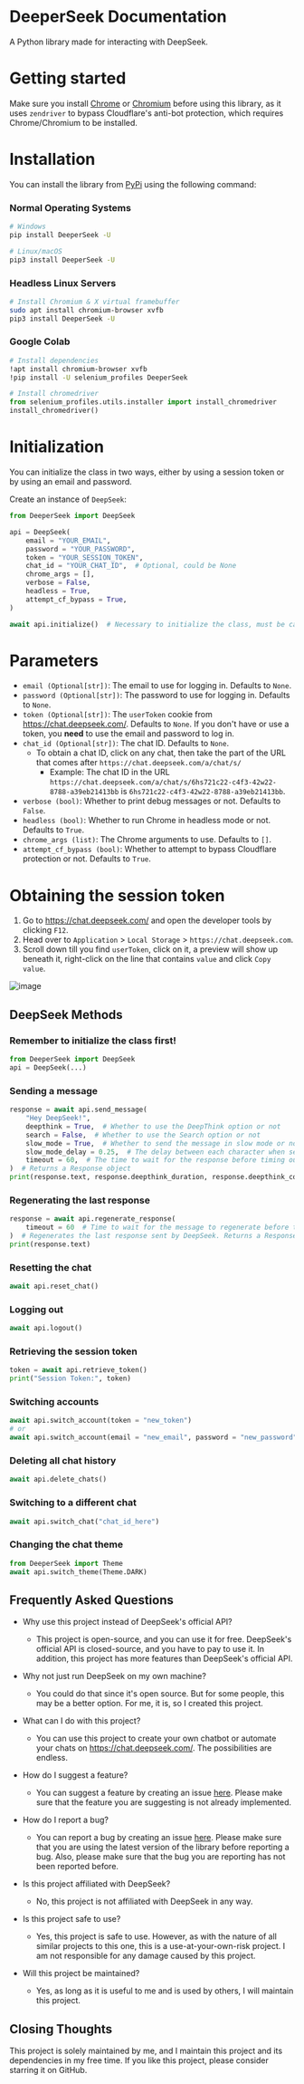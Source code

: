 # DeeperSeek Documentation

A Python library made for interacting with DeepSeek.

# Getting started
Make sure you install [Chrome](https://www.google.com/chrome/) or [Chromium](https://www.chromium.org/) before using this library, as it uses `zendriver` to bypass Cloudflare's anti-bot protection, which requires Chrome/Chromium to be installed. 

# Installation

You can install the library from [PyPi](https://pypi.org/project/DeeperSeek/) using the following command:

### Normal Operating Systems
```sh
# Windows
pip install DeeperSeek -U

# Linux/macOS
pip3 install DeeperSeek -U
```

### Headless Linux Servers
```sh
# Install Chromium & X virtual framebuffer
sudo apt install chromium-browser xvfb
pip3 install DeeperSeek -U
```

### Google Colab
```sh
# Install dependencies
!apt install chromium-browser xvfb
!pip install -U selenium_profiles DeeperSeek
```
```py
# Install chromedriver
from selenium_profiles.utils.installer import install_chromedriver
install_chromedriver()
```

# Initialization

You can initialize the class in two ways, either by using a session token or by using an email and password.

Create an instance of `DeepSeek`:
```py
from DeeperSeek import DeepSeek

api = DeepSeek(
    email = "YOUR_EMAIL",
    password = "YOUR_PASSWORD",
    token = "YOUR_SESSION_TOKEN",
    chat_id = "YOUR_CHAT_ID",  # Optional, could be None
    chrome_args = [],
    verbose = False,
    headless = True,
    attempt_cf_bypass = True,
)

await api.initialize()  # Necessary to initialize the class, must be called before using other methods
```

# Parameters

- `email (Optional[str])`: The email to use for logging in. Defaults to `None`.
- `password (Optional[str])`: The password to use for logging in. Defaults to `None`.
- `token (Optional[str])`: The `userToken` cookie from https://chat.deepseek.com/. Defaults to `None`. If you don't have or use a token, you **need** to use the email and password to log in.
- `chat_id (Optional[str])`: The chat ID. Defaults to `None`.
    - To obtain a chat ID, click on any chat, then take the part of the URL that comes after `https://chat.deepseek.com/a/chat/s/`
        - Example: The chat ID in the URL `https://chat.deepseek.com/a/chat/s/6hs721c22-c4f3-42w22-8788-a39eb21413bb` is `6hs721c22-c4f3-42w22-8788-a39eb21413bb`.
- `verbose (bool)`: Whether to print debug messages or not. Defaults to `False`.
- `headless (bool)`: Whether to run Chrome in headless mode or not. Defaults to `True`.
- `chrome_args (list)`: The Chrome arguments to use. Defaults to `[]`.
- `attempt_cf_bypass (bool)`: Whether to attempt to bypass Cloudflare protection or not. Defaults to `True`.

# Obtaining the session token

1. Go to https://chat.deepseek.com/ and open the developer tools by clicking `F12`.
2. Head over to `Application` > `Local Storage` > `https://chat.deepseek.com`.
3. Scroll down till you find `userToken`, click on it, a preview will show up beneath it, right-click on the line that contains `value` and click `Copy value`.

![image](https://raw.githubusercontent.com/theAbdoSabbagh/DeeperSeek/refs/heads/main/docs/assets/guide.png)

## DeepSeek Methods

### Remember to initialize the class first!
```py
from DeeperSeek import DeepSeek
api = DeepSeek(...)
```
### Sending a message
```py
response = await api.send_message(
    "Hey DeepSeek!",
    deepthink = True,  # Whether to use the DeepThink option or not
    search = False,  # Whether to use the Search option or not
    slow_mode = True,  # Whether to send the message in slow mode or not
    slow_mode_delay = 0.25,  # The delay between each character when sending the message in slow mode
    timeout = 60,  # The time to wait for the response before timing out
)  # Returns a Response object
print(response.text, response.deepthink_duration, response.deepthink_content)
```
### Regenerating the last response
```py
response = await api.regenerate_response(
    timeout = 60  # Time to wait for the message to regenerate before timing out.
)  # Regenerates the last response sent by DeepSeek. Returns a Response object
print(response.text)
```
### Resetting the chat
```py
await api.reset_chat()
```
### Logging out
```py
await api.logout()
```
### Retrieving the session token
```py
token = await api.retrieve_token()
print("Session Token:", token)
```
### Switching accounts
```py
await api.switch_account(token = "new_token")
# or
await api.switch_account(email = "new_email", password = "new_password")
```
### Deleting all chat history
```py
await api.delete_chats()
```
### Switching to a different chat
```py
await api.switch_chat("chat_id_here")
```
### Changing the chat theme
```py
from DeeperSeek import Theme
await api.switch_theme(Theme.DARK)
```

## Frequently Asked Questions
- Why use this project instead of DeepSeek's official API?
    - This project is open-source, and you can use it for free. DeepSeek's official API is closed-source, and you have to pay to use it. In addition, this project has more features than DeepSeek's official API.

- Why not just run DeepSeek on my own machine?
  - You could do that since it's open source. But for some people, this may be a better option. For me, it is, so I created this project.

- What can I do with this project?
    - You can use this project to create your own chatbot or automate your chats on https://chat.deepseek.com/. The possibilities are endless.

- How do I suggest a feature?
    - You can suggest a feature by creating an issue [here](https://github.com/theAbdoSabbagh/DeeperSeek/issues). Please make sure that the feature you are suggesting is not already implemented.

- How do I report a bug?
    - You can report a bug by creating an issue [here](https://github.com/theAbdoSabbagh/DeeperSeek/issues). Please make sure that you are using the latest version of the library before reporting a bug. Also, please make sure that the bug you are reporting has not been reported before.

- Is this project affiliated with DeepSeek?
    - No, this project is not affiliated with DeepSeek in any way.

- Is this project safe to use?
    - Yes, this project is safe to use. However, as with the nature of all similar projects to this one, this is a use-at-your-own-risk project. I am not responsible for any damage caused by this project.

- Will this project be maintained?
    - Yes, as long as it is useful to me and is used by others, I will maintain this project.

## Closing Thoughts
This project is solely maintained by me, and I maintain this project and its dependencies in my free time. If you like this project, please consider starring it on GitHub.
